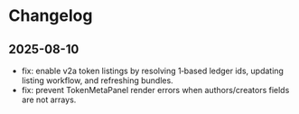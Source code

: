 # Changelog

## 2025-08-10
- fix: enable v2a token listings by resolving 1‑based ledger ids, updating listing workflow, and refreshing bundles.
- fix: prevent TokenMetaPanel render errors when authors/creators fields are not arrays.
